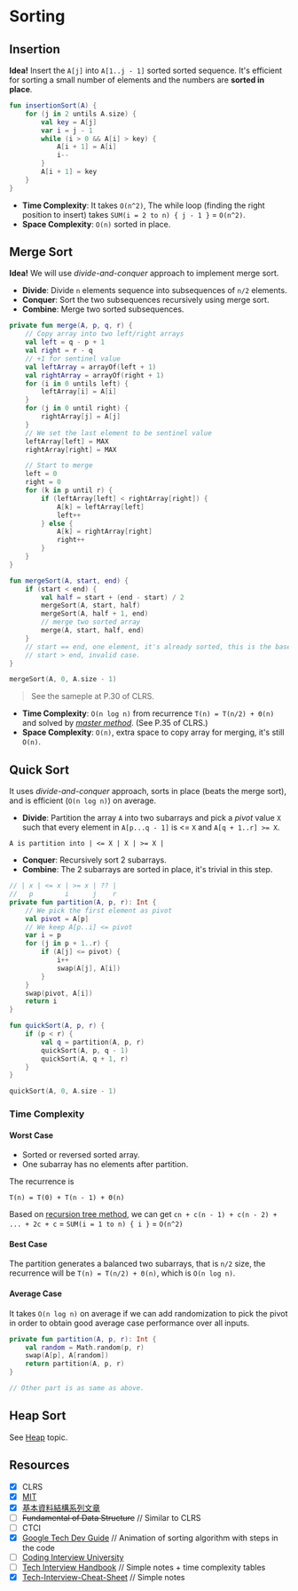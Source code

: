 # Sorting
## Insertion 
**Idea!** Insert the `A[j]` into `A[1..j - 1]` sorted sorted sequence. It's efficient for sorting a small number of elements and the numbers are **sorted in place**.

```kotlin
fun insertionSort(A) {
    for (j in 2 untils A.size) {
        val key = A[j]
        var i = j - 1
        while (i > 0 && A[i] > key) {
            A[i + 1] = A[i]
            i--
        }
        A[i + 1] = key
    }
}
```

* **Time Complexity**: It takes `O(n^2)`, The while loop (finding the right position to insert) takes `SUM(i = 2 to n) { j - 1 }` = `O(n^2)`.
* **Space Complexity**: `O(n)` sorted in place.

## Merge Sort
**Idea!** We will use *divide-and-conquer* approach to implement merge sort.

* **Divide**: Divide `n` elements sequence into subsequences of `n/2` elements.
* **Conquer**: Sort the two subsequences recursively using merge sort.
* **Combine**: Merge two sorted subsequences.

```kotlin
private fun merge(A, p, q, r) {
    // Copy array into two left/right arrays
    val left = q - p + 1
    val right = r - q
    // +1 for sentinel value
    val leftArray = arrayOf(left + 1)
    val rightArray = arrayOf(right + 1)
    for (i in 0 untils left) {
        leftArray[i] = A[i]
    }
    for (j in 0 until right) {
        rightArray[j] = A[j]
    }
    // We set the last element to be sentinel value
    leftArray[left] = MAX
    rightArray[right] = MAX

    // Start to merge
    left = 0
    right = 0
    for (k in p until r) {
        if (leftArray[left] < rightArray[right]) {
            A[k] = leftArray[left]
            left++
        } else {
            A[k] = rightArray[right]
            right++
        }
    }
}

fun mergeSort(A, start, end) {
    if (start < end) {
        val half = start + (end - start) / 2
        mergeSort(A, start, half)
        mergeSort(A, half + 1, end)
        // merge two sorted array
        merge(A, start, half, end)
    }
    // start == end, one element, it's already sorted, this is the base case.
    // start > end, invalid case.
}

mergeSort(A, 0, A.size - 1)
```

> See the sameple at P.30 of CLRS.

* **Time Complexity**: `O(n log n)` from recurrence `T(n) = T(n/2) + Θ(n)` and solved by *[master method](../topics/recursion.md)*. (See P.35 of CLRS.)
* **Space Complexity**: `O(n)`, extra space to copy array for merging, it's still `O(n)`.

## Quick Sort
It uses *divide-and-conquer* approach, sorts in place (beats the merge sort), and is efficient (`O(n log n)`) on average.

* **Divide**: Partition the array `A` into two subarrays and pick a *pivot* value `X` such that every element in `A[p...q - 1]` is <= `X` and `A[q + 1..r] >= X`.

```
A is partition into | <= X | X | >= X |
```

* **Conquer**: Recursively sort 2 subarrays.
* **Combine**: The 2 subarrays are sorted in place, it's trivial in this step.

```kotlin
// | x | <= x | >= x | ?? |
//   p        i      j    r
private fun partition(A, p, r): Int {
    // We pick the first element as pivot
    val pivot = A[p]
    // We keep A[p..i] <= pivot
    var i = p
    for (j in p + 1..r) {
        if (A[j] <= pivot) {
            i++
            swap(A[j], A[i])
        }
    }
    swap(pivot, A[i])
    return i
}

fun quickSort(A, p, r) {
    if (p < r) {
        val q = partition(A, p, r)
        quickSort(A, p, q - 1)
        quickSort(A, q + 1, r)
    }
}

quickSort(A, 0, A.size - 1)
```

### Time Complexity
#### Worst Case
* Sorted or reversed sorted array.
* One subarray has no elements after partition.

The recurrence is
```
T(n) = T(0) + T(n - 1) + Θ(n)
```

Based on [recursion tree method](../topics/recursion.md#time-complexity-recurrences), we can get `cn + c(n - 1) + c(n - 2) + ... + 2c + c` = `SUM(i = 1 to n) { i }` = `O(n^2)`

#### Best Case
The partition generates a balanced two subarrays, that is `n/2` size, the recurrence will be `T(n) = T(n/2) + Θ(n)`, which is `O(n log n)`.

#### Average Case
It takes `O(n log n)` on average if we can add randomization to pick the pivot in order to obtain good average case performance over all inputs.

```kotlin
private fun partition(A, p, r): Int {
    val random = Math.random(p, r)
    swap(A[p], A[random])
    return partition(A, p, r)
}

// Other part is as same as above.
```

## Heap Sort
See [Heap](../topics/heap.md) topic.

## Resources
- [X] CLRS
- [X] [MIT](https://ocw.mit.edu/courses/6-046j-introduction-to-algorithms-sma-5503-fall-2005/video_galleries/video-lectures)
- [X] [基本資料結構系列文章](http://alrightchiu.github.io/SecondRound/mu-lu-yan-suan-fa-yu-zi-liao-jie-gou.html)
- [ ] ~~Fundamental of Data Structure~~ // Similar to CLRS
- [ ] CTCI
- [X] [Google Tech Dev Guide](https://techdevguide.withgoogle.com/paths/data-structures-and-algorithms/#sequence-8) // Animation of sorting algorithm with steps in the code
- [ ] [Coding Interview University](https://github.com/jwasham/coding-interview-university#sorting)
- [ ] [Tech Interview Handbook](https://www.techinterviewhandbook.org/algorithms/sorting-searching/) // Simple notes + time complexity tables
- [X] [Tech-Interview-Cheat-Sheet](https://github.com/TSiege/Tech-Interview-Cheat-Sheet#sorting-algorithms) // Simple notes
